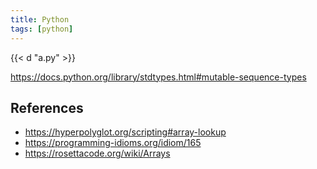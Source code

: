 ```yaml
---
title: Python
tags: [python]
---
```


{{< d "a.py" >}}

<https://docs.python.org/library/stdtypes.html#mutable-sequence-types>

## References

- <https://hyperpolyglot.org/scripting#array-lookup>
- <https://programming-idioms.org/idiom/165>
- <https://rosettacode.org/wiki/Arrays>
